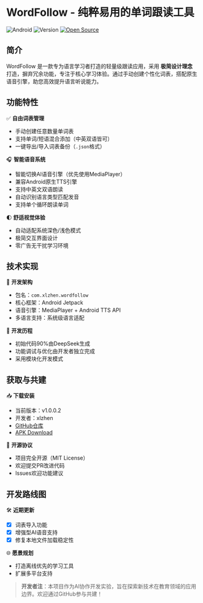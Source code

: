 # WordFollow - 纯粹易用的单词跟读工具

![Android](https://img.shields.io/badge/Platform-Android-brightgreen) ![Version](https://img.shields.io/badge/Version-1.0.0.2-blue) [![Open Source](https://badgen.net/badge/icon/GitHub?icon=github&label)](https://github.com/xlzhen-940218/WordFollow)

## 简介
WordFollow 是一款专为语言学习者打造的轻量级跟读应用，采用 **极简设计理念** 打造，摒弃冗余功能，专注于核心学习体验。通过手动创建个性化词表，搭配原生语音引擎，助您高效提升语言听说能力。

## 功能特性
✅ **自由词表管理**
- 手动创建任意数量单词表
- 支持单词/短语混合添加（中英双语皆可）
- 一键导出/导入词表备份（`.json`格式）

🎧 **智能语音系统**
- 智能切换AI语音引擎（优先使用MediaPlayer）
- 兼容Android原生TTS引擎
- 支持中英文双语朗读
- 自动识别语言类型匹配发音
- 支持单个循环朗读单词

🌓 **舒适视觉体验**
- 自动适配系统深色/浅色模式
- 极简交互界面设计
- 零广告无干扰学习环境

## 技术实现
🔧 **开发架构**
- 包名：`com.xlzhen.wordfollow`
- 核心框架：Android Jetpack
- 语音引擎：MediaPlayer + Android TTS API
- 多语言支持：系统级语言适配

🚀 **开发历程**
- 初始代码90%由DeepSeek生成
- 功能调试与优化由开发者独立完成
- 采用模块化开发模式

## 获取与共建
📥 **下载安装**
- 当前版本：v1.0.0.2
- 开发者：xlzhen
- [GitHub仓库](https://github.com/xlzhen-940218/WordFollow)
- [APK Download](https://github.com/xlzhen-940218/WordFollow/releases/download/1.0.0.2/app-release.apk)

🔨 **开源协议**
- 项目完全开源（MIT License）
- 欢迎提交PR改进代码
- Issues欢迎功能建议

## 开发路线图
🛠️ **近期更新**
- [x] 词表导入功能
- [x] 增强型AI语音支持
- [x] 修复本地文件加载稳定性

🌐 **愿景规划**
- 打造离线优先的学习工具
- 扩展多平台支持

> **开发者注**：本项目作为AI协作开发实验，旨在探索新技术在教育领域的应用边界。欢迎通过GitHub参与共建！
